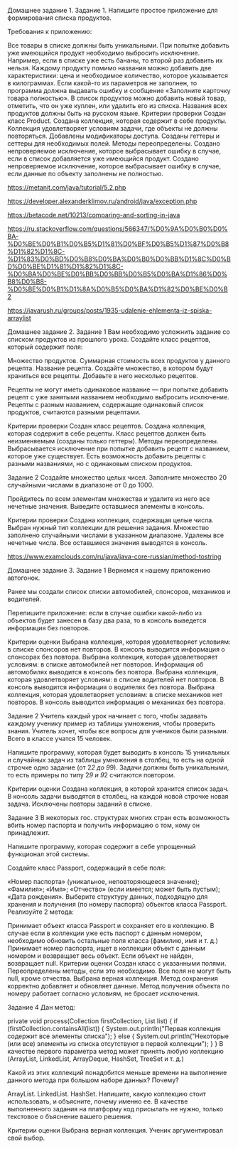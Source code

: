 Домашнее задание 1.
Задание 1.
Напишите простое приложение для 
формирования списка продуктов.

Требования к приложению:

Все товары в списке должны быть 
уникальными. При попытке добавить 
уже имеющийся продукт необходимо 
выбросить исключение. Например, 
если в списке уже есть бананы, 
то второй раз добавить их нельзя.
Каждому продукту помимо названия 
можно добавить две характеристики: 
цена и необходимое количество, 
которое указывается в килограммах.
Если какой-то из параметров не 
заполнен, то программа должна 
выдавать ошибку и сообщение 
«Заполните карточку товара 
полностью».
В список продуктов можно добавить 
новый товар, отметить, что он уже 
куплен, или удалить его из списка.
Названия всех продуктов должны 
быть на русском языке.
Критерии проверки
Создан класс Product.
Создана коллекция, которая 
содержит в себе продукты.
Коллекция удовлетворяет условиям 
задачи, где объекты не должны 
повторяться.
Добавлены модификаторы доступа.
Созданы геттеры и сеттеры для 
необходимых полей.
Методы переопределены.
Создано непроверяемое исключение, 
которое выбрасывает ошибку в случае, 
если в список добавляется уже 
имеющийся продукт.
Создано непроверяемое исключение, 
которое выбрасывает ошибку в случае, 
если данные по объекту заполнены не 
полностью.

https://metanit.com/java/tutorial/5.2.php

https://developer.alexanderklimov.ru/android/java/exception.php

https://betacode.net/10213/comparing-and-sorting-in-java

https://ru.stackoverflow.com/questions/566347/%D0%9A%D0%B0%D0%BA-%D0%BE%D0%B1%D0%B5%D1%81%D0%BF%D0%B5%D1%87%D0%B8%D1%82%D1%8C-%D1%83%D0%BD%D0%B8%D0%BA%D0%B0%D0%BB%D1%8C%D0%BD%D0%BE%D1%81%D1%82%D1%8C-%D0%BA%D0%BE%D0%BB%D0%BB%D0%B5%D0%BA%D1%86%D0%B8%D0%B8-%D0%BE%D0%B1%D1%8A%D0%B5%D0%BA%D1%82%D0%BE%D0%B2

https://javarush.ru/groups/posts/1935-udalenie-ehlementa-iz-spiska-arraylist

Домашнее задание 2.
Задание 1
Вам необходимо усложнить задание со 
списком продуктов из прошлого урока. 
Создайте класс рецептов, который 
содержит поля:

Множество продуктов.
Суммарная стоимость всех продуктов у 
данного рецепта.
Название рецепта.
Создайте множество, в котором будут 
храниться все рецепты. Добавьте в него 
несколько 
рецептов.

Рецепты не могут иметь одинаковое название 
— при попытке добавить рецепт с уже 
занятыми
названием необходимо выбросить исключение. 
Рецепты с разным названием, содержащие 
одинаковый список продуктов, считаются 
разными рецептами.

Критерии проверки
Создан класс рецептов.
Создана коллекция, которая содержит 
в себе 
рецепты.
Класс рецептов должен быть неизменяемым 
(созданы только геттеры).
Методы переопределены.
Выбрасывается исключение при попытке 
добавить рецепт с названием, которое 
уже существует.
Есть возможность добавить рецепты с 
разными названиями, но с одинаковым 
списком продуктов.


Задание 2
Создайте множество целых чисел.
Заполните множество 20 случайными числами 
в диапазоне от 0 до 1000.

Пройдитесь по всем элементам множества 
и удалите из него все нечетные значения. 
Выведите оставшиеся элементы в консоль.

Критерии проверки
Создана коллекция, содержащая целые числа.
Выбран нужный тип коллекции для решения 
задания.
Множество заполнено случайными числами 
в указанном диапазоне.
Удалены все нечетные числа.
Все оставшиеся значения выводятся в консоль.

https://www.examclouds.com/ru/java/java-core-russian/method-tostring


Домашнее задание 3.
Задание 1
Вернемся к нашему приложению автогонок.

Ранее мы создали список списки автомобилей, 
спонсоров, механиков и водителей.

Перепишите приложение: если в случае ошибки 
какой-либо из объектов будет занесен в базу 
два раза, то в консоль выведется информация 
без повторов.

Критерии оценки
Выбрана коллекция, которая удовлетворяет 
условиям: в списке спонсоров нет повторов.
В консоль выводится информация о спонсорах 
без повтора.
Выбрана коллекция, которая удовлетворяет 
условиям: в списке автомобилей нет повторов.
Информация об автомобилях выводится в консоль 
без повтора.
Выбрана коллекция, которая удовлетворяет 
условиям: в списке водителей нет повторов.
В консоль выводится информация о водителях 
без повтора.
Выбрана коллекция, которая удовлетворяет 
условиям: в списке механиков нет повторов.
В консоль выводится информация о механиках 
без повтора.


Задание 2
Учитель каждый урок начинает с того, чтобы 
задавать каждому ученику пример из таблицы 
умножения, чтобы проверить знания. Учитель 
хочет, чтобы все вопросы для учеников были 
разными. Всего в классе учатся 15 человек.

Напишите программу, которая будет выводить в 
консоль 15 уникальных и случайных задач из 
таблицы умножения в столбец, то есть на одной 
строчке одно задание (от 2*2 до 9*9). Задачи 
должны быть уникальными, то есть примеры по 
типу 2*9 и 9*2 считаются повтором.

Критерии оценки
Создана коллекция, в которой хранится список 
задач.
В консоль задачи выводятся в столбец, на 
каждой новой строчке новая задача.
Исключены повторы заданий в списке.


Задание 3
В некоторых гос. структурах многих стран 
есть возможность вбить номер паспорта и 
получить информацию о том, кому он принадлежит.

Напишите программу, которая содержит в себе 
упрощенный функционал этой системы.

Создайте класс Passport, содержащий в себе 
поля:

«Номер паспорта» (уникальное, неповторяющееся 
значение);
«Фамилия»;
«Имя»;
«Отчество» (если имеется; может быть пустым);
«Дата рождения».
Выберите структуру данных, подходящую для 
хранения и получения (по номеру паспорта) 
объектов класса Passport. Реализуйте 2 метода:

Принимает объект класса Passport и сохраняет 
его в коллекцию. В случае если в коллекции 
уже есть паспорт с данным номером, необходимо
обновить остальные поля класса (фамилию, имя 
и т. д.)
Принимает номер паспорта, ищет в коллекции 
объект с данным номером и возвращает весь 
объект. Если объект не найден, возвращает null.
Критерии оценки
Создан класс с указанными полями.
Переопределены методы, если это необходимо.
Все поля не могут быть null, кроме отчества.
Выбрана верная коллекция.
Метод сохранения корректно добавляет и 
обновляет данные.
Метод получения объекта по номеру работает 
согласно условиям, не бросает исключения.


Задание 4
Дан метод:

private void process(Collection<Integer> 
firstCollection, List<Integer> list) {
if (firstCollection.containsAll(list)) {
System.out.println("Первая коллекция содержит
все элементы списка");
} else {
System.out.println("Некоторые (или все) 
элементы из списка отсутствуют в первой 
коллекции");
}
}
В качестве первого параметра метод может 
принять любую коллекцию (ArrayList, 
LinkedList, ArrayDeque, HashSet, TreeSet 
и т. д.)

Какой из этих коллекций понадобится меньше 
времени на выполнение данного метода при 
большом наборе данных? Почему?

ArrayList.
LinkedList.
HashSet.
Напишите, какую коллекцию стоит использовать,
и объясните, почему именно ее. В качестве 
выполненного задания на платформу код 
присылать не нужно, только текстовое о
бъяснение вашего решения.

Критерии оценки
Выбрана верная коллекция.
Ученик аргументировал свой выбор.
